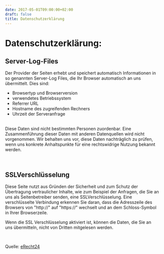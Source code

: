 ```yaml
---
date: 2017-05-01T09:00:00+02:00
draft: false
title: Datenschutzerklärung
---
```

<h1>Datenschutzerkl&auml;rung:</h1> 
<h2>Server-Log-Files</h2> 
<p>Der Provider der Seiten erhebt und speichert automatisch Informationen in so genannten Server-Log Files, die Ihr Browser automatisch an uns &uuml;bermittelt. Dies sind:</p> 
<ul> 
<li>Browsertyp und Browserversion</li> 
<li>verwendetes Betriebssystem</li> 
<li>Referrer URL</li> 
<li>Hostname des zugreifenden Rechners</li> 
<li>Uhrzeit der Serveranfrage</li> 
</ul> 
<p><br />Diese Daten sind nicht bestimmten Personen zuordenbar. Eine Zusammenf&uuml;hrung dieser Daten mit anderen Datenquellen wird nicht vorgenommen. Wir behalten uns vor, diese Daten nachtr&auml;glich zu pr&uuml;fen, wenn uns konkrete Anhaltspunkte f&uuml;r eine rechtswidrige Nutzung bekannt werden.</p><p>&nbsp;</p> 
<h2>SSLVerschl&uuml;sselung</h2>
<p>Diese Seite nutzt aus Gr&uuml;nden der Sicherheit und zum Schutz der &Uuml;bertragung vertraulicher Inhalte, wie zum Beispiel der Anfragen, die Sie an uns als Seitenbetreiber senden, eine SSLVerschl&uuml;sselung. Eine verschl&uuml;sselte Verbindung erkennen Sie daran, dass die Adresszeile des Browsers von &quot;http://&quot; auf &quot;https://&quot; wechselt und an dem Schloss-Symbol in Ihrer Browserzeile.</p> <p>Wenn die SSL Verschl&uuml;sselung aktiviert ist, k&ouml;nnen die Daten, die Sie an uns &uuml;bermitteln, nicht von Dritten mitgelesen werden.</p><p>&nbsp;</p> <p>Quelle: <a href="https://www.erecht24.de">eRecht24</a></p>
<br />
<br />
<br />
<br />